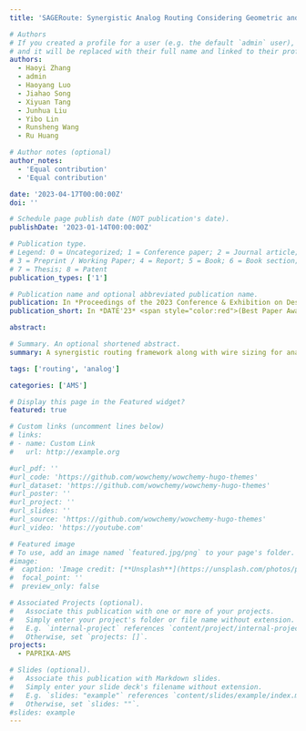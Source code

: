 ```yaml
---
title: 'SAGERoute: Synergistic Analog Routing Considering Geometric and Electrical Constraints with Manual Design Compatibility'

# Authors
# If you created a profile for a user (e.g. the default `admin` user), write the username (folder name) here
# and it will be replaced with their full name and linked to their profile.
authors:
  - Haoyi Zhang
  - admin
  - Haoyang Luo
  - Jiahao Song
  - Xiyuan Tang
  - Junhua Liu
  - Yibo Lin
  - Runsheng Wang
  - Ru Huang

# Author notes (optional)
author_notes:
  - 'Equal contribution'
  - 'Equal contribution'

date: '2023-04-17T00:00:00Z'
doi: ''

# Schedule page publish date (NOT publication's date).
publishDate: '2023-01-14T00:00:00Z'

# Publication type.
# Legend: 0 = Uncategorized; 1 = Conference paper; 2 = Journal article;
# 3 = Preprint / Working Paper; 4 = Report; 5 = Book; 6 = Book section;
# 7 = Thesis; 8 = Patent
publication_types: ['1']

# Publication name and optional abbreviated publication name.
publication: In *Proceedings of the 2023 Conference & Exhibition on Design, Automation & Test in Europe*
publication_short: In *DATE'23* <span style="color:red">(Best Paper Award)</span>

abstract:

# Summary. An optional shortened abstract.
summary: A synergistic routing framework along with wire sizing for analog circuit.

tags: ['routing', 'analog']

categories: ['AMS']

# Display this page in the Featured widget?
featured: true

# Custom links (uncomment lines below)
# links:
# - name: Custom Link
#   url: http://example.org

#url_pdf: ''
#url_code: 'https://github.com/wowchemy/wowchemy-hugo-themes'
#url_dataset: 'https://github.com/wowchemy/wowchemy-hugo-themes'
#url_poster: ''
#url_project: ''
#url_slides: ''
#url_source: 'https://github.com/wowchemy/wowchemy-hugo-themes'
#url_video: 'https://youtube.com'

# Featured image
# To use, add an image named `featured.jpg/png` to your page's folder.
#image:
#  caption: 'Image credit: [**Unsplash**](https://unsplash.com/photos/pLCdAaMFLTE)'
#  focal_point: ''
#  preview_only: false

# Associated Projects (optional).
#   Associate this publication with one or more of your projects.
#   Simply enter your project's folder or file name without extension.
#   E.g. `internal-project` references `content/project/internal-project/index.md`.
#   Otherwise, set `projects: []`.
projects:
  - PAPRIKA-AMS

# Slides (optional).
#   Associate this publication with Markdown slides.
#   Simply enter your slide deck's filename without extension.
#   E.g. `slides: "example"` references `content/slides/example/index.md`.
#   Otherwise, set `slides: ""`.
#slides: example
---
```

